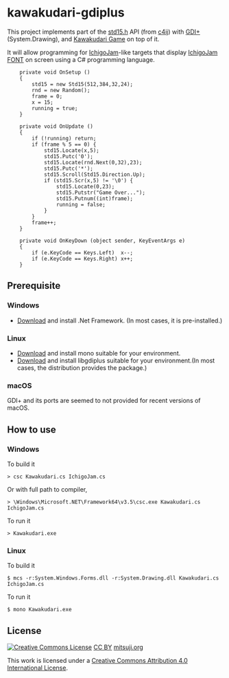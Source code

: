 # kawakudari-gdiplus

This project implements part of the [std15.h](https://github.com/IchigoJam/c4ij/blob/master/src/std15.h) API (from [c4ij](https://github.com/IchigoJam/c4ij)) with [GDI+](https://docs.microsoft.com/dotnet/api/system.drawing)(System.Drawing), and [Kawakudari Game](https://ichigojam.github.io/print/en/KAWAKUDARI.html) on top of it.

It will allow programming for [IchigoJam](https://ichigojam.net/index-en.html)-like targets that display [IchigoJam FONT](https://mitsuji.github.io/ichigojam-font.json/) on screen using a C# programming language.
```
    private void OnSetup ()
    {
        std15 = new Std15(512,384,32,24);
        rnd = new Random();
        frame = 0;
        x = 15;
        running = true;
    }

    private void OnUpdate ()
    {
        if (!running) return;
        if (frame % 5 == 0) {
            std15.Locate(x,5);
            std15.Putc('0');
            std15.Locate(rnd.Next(0,32),23);
            std15.Putc('*');
            std15.Scroll(Std15.Direction.Up);
            if (std15.Scr(x,5) != '\0') {
                std15.Locate(0,23);
                std15.Putstr("Game Over...");
                std15.Putnum((int)frame);
                running = false;
            }
        }
        frame++;
    }

    private void OnKeyDown (object sender, KeyEventArgs e)
    {
        if (e.KeyCode == Keys.Left)  x--;
        if (e.KeyCode == Keys.Right) x++;
    }

```

## Prerequisite

### Windows

* [Download](https://dotnet.microsoft.com/download/dotnet-framework) and install .Net Framework.
(In most cases, it is pre-installed.)


### Linux

* [Download](https://www.mono-project.com/download/stable/) and install mono suitable for your environment.
* [Download](https://www.mono-project.com/docs/gui/libgdiplus/) and install libgdiplus suitable for your environment.(In most cases, the distribution provides the package.)


### macOS

GDI+ and its ports are seemed to not provided for recent versions of macOS.





## How to use

### Windows

To build it
```
> csc Kawakudari.cs IchigoJam.cs
```
Or with full path to compiler,
```
> \Windows\Microsoft.NET\Framework64\v3.5\csc.exe Kawakudari.cs IchigoJam.cs
```

To run it
```
> Kawakudari.exe
```


### Linux

To build it
```
$ mcs -r:System.Windows.Forms.dll -r:System.Drawing.dll Kawakudari.cs IchigoJam.cs
```

To run it
```
$ mono Kawakudari.exe
```



## License
[![Creative Commons License](https://i.creativecommons.org/l/by/4.0/88x31.png)](http://creativecommons.org/licenses/by/4.0/)
[CC BY](https://creativecommons.org/licenses/by/4.0/) [mitsuji.org](https://mitsuji.org)

This work is licensed under a [Creative Commons Attribution 4.0 International License](http://creativecommons.org/licenses/by/4.0/).
